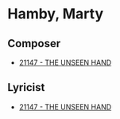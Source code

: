 # Hamby, Marty

## Composer

- [21147 - THE UNSEEN HAND](/hymns/21147.md)

## Lyricist

- [21147 - THE UNSEEN HAND](/hymns/21147.md)

